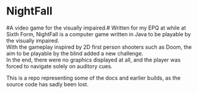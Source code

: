 # NightFall
#A video game for the visually impaired.#
Written for my EPQ at while at Sixth Form, NightFall is a computer game written in Java to be playable by the visually impaired.  
With the gameplay inspired by 2D first person shooters such as Doom, the aim to be playable by the blind added a new challenge.  
In the end, there were no graphics displayed at all, and the player was forced to navigate solely on auditory cues.  

This is a repo representing some of the docs and earlier builds, as the source code has sadly been lost.

